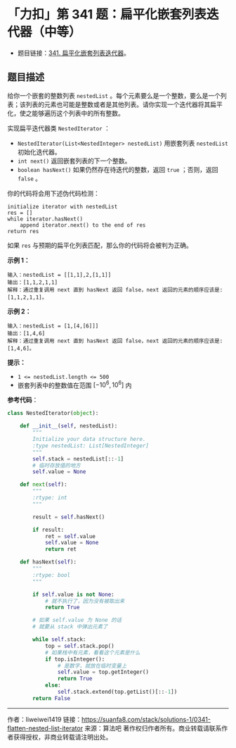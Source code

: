 # 「力扣」第 341 题：扁平化嵌套列表迭代器（中等）

+ 题目链接：[341. 扁平化嵌套列表迭代器](https://leetcode-cn.com/problems/flatten-nested-list-iterator/description/)。


## 题目描述

给你一个嵌套的整数列表 `nestedList` 。每个元素要么是一个整数，要么是一个列表；该列表的元素也可能是整数或者是其他列表。请你实现一个迭代器将其扁平化，使之能够遍历这个列表中的所有整数。

实现扁平迭代器类 `NestedIterator` ：

+  `NestedIterator(List<NestedInteger> nestedList)` 用嵌套列表 `nestedList` 初始化迭代器。
+ `int next()` 返回嵌套列表的下一个整数。
+ `boolean hasNext()` 如果仍然存在待迭代的整数，返回 `true` ；否则，返回 `false` 。

你的代码将会用下述伪代码检测：

```
initialize iterator with nestedList
res = []
while iterator.hasNext()
    append iterator.next() to the end of res
return res
```

如果 `res` 与预期的扁平化列表匹配，那么你的代码将会被判为正确。

**示例 1：**

```
输入：nestedList = [[1,1],2,[1,1]]
输出：[1,1,2,1,1]
解释：通过重复调用 next 直到 hasNext 返回 false，next 返回的元素的顺序应该是: [1,1,2,1,1]。
```

**示例 2：**

```
输入：nestedList = [1,[4,[6]]]
输出：[1,4,6]
解释：通过重复调用 next 直到 hasNext 返回 false，next 返回的元素的顺序应该是: [1,4,6]。
```

**提示：**

- `1 <= nestedList.length <= 500`
- 嵌套列表中的整数值在范围 $[-10^6, 10^6]$ 内

**参考代码**：

```python
class NestedIterator(object):

    def __init__(self, nestedList):
        """
        Initialize your data structure here.
        :type nestedList: List[NestedInteger]
        """
        self.stack = nestedList[::-1]
        # 临时存放值的地方
        self.value = None

    def next(self):
        """
        :rtype: int
        """

        result = self.hasNext()

        if result:
            ret = self.value
            self.value = None
            return ret

    def hasNext(self):
        """
        :rtype: bool
        """

        if self.value is not None:
            # 就不执行了，因为没有被取出来
            return True

        # 如果 self.value 为 None 的话
        # 就要从 stack 中弹出元素了

        while self.stack:
            top = self.stack.pop()
            # 如果栈中有元素，看看这个元素是什么
            if top.isInteger():
                # 是数字，就放在临时变量上
                self.value = top.getInteger()
                return True
            else:
                self.stack.extend(top.getList()[::-1])
        return False
```




---

作者：liweiwei1419
链接：https://suanfa8.com/stack/solutions-1/0341-flatten-nested-list-iterator
来源：算法吧
著作权归作者所有。商业转载请联系作者获得授权，非商业转载请注明出处。